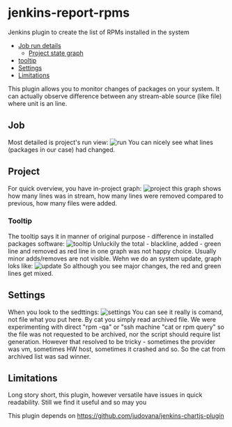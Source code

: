 # jenkins-report-rpms
Jenkins plugin to create the list of RPMs installed in the system

* [Job run details](#job)
    * [Project state graph](#project)
* [tooltip](#tooltip)
* [Settings](#settings)
* [Limitations](#limitations)
    
This plugin allows you to monitor changes of packages on your system. It can actually observe difference between any stream-able source (like file) where unit is an line.

## Job
Most detailed is project's run view:
![run](https://user-images.githubusercontent.com/2904395/43015810-eb0c74fe-8c50-11e8-8420-ec3fb8df6037.png)
You can nicely see what lines (packages in our case)  had changed.

## Project
For quick overview, you have in-project graph:
![project](https://user-images.githubusercontent.com/2904395/43015811-eb2dc942-8c50-11e8-9bd7-56e71254c7f0.png)
this graph shows  how many lines was in stream, how many lines were removed compared to previous,  how many files were added.

### Tooltip
The tooltip says it in manner of original purpose - difference in installed packages software:
![tooltip](https://user-images.githubusercontent.com/2904395/43015812-eb4dbe50-8c50-11e8-81fa-b22cc9d0458c.png)
Unluckily the total - blackline, added - green line and removed as red line in one graph was not happy choice. Usually minor adds/removes are not visible. Wehn we do an system update, graph loks like:
![update](https://user-images.githubusercontent.com/2904395/43122742-61016178-8f22-11e8-8817-28d6da1dc57e.png)
So although you see major changes, the red and green lines get mixed.

## Settings
When you look to the sedttings:
![settings](https://user-images.githubusercontent.com/2904395/43122741-60e40448-8f22-11e8-84c2-de47d9c8e4be.png)
You can see it really is comand, not file what you put here. By cat you simply read archived file. We were experimenting with direct "rpm -qa"  or "ssh machine "cat or rpm query" so the file was not requested to be archived, nor the script should require list generation. However that resolved to be tricky - sometimes the provider was vm, sometimes HW host, sometimes it crashed and so. So the cat from archived list was sad winner.

## Limitations
Long story short, this plugin, however versatile have issues in quick readability. Still we find it useful and so may you

This plugin depends on https://github.com/judovana/jenkins-chartjs-plugin
